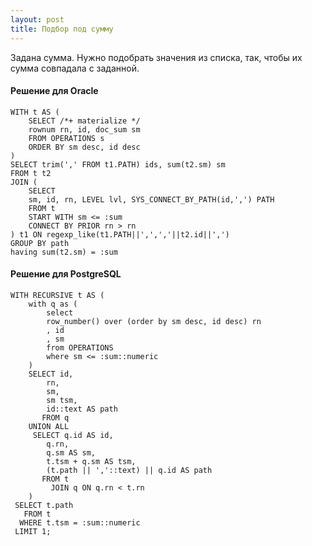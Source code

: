 ```yaml
---
layout: post
title: Подбор под сумму
---
```


Задана сумма. Нужно подобрать значения из списка, так, чтобы их сумма совпадала с заданной.

#### Решение для Oracle

	WITH t AS (
		SELECT /*+ materialize */
		rownum rn, id, doc_sum sm
		FROM OPERATIONS s 
		ORDER BY sm desc, id desc
	)
	SELECT trim(',' FROM t1.PATH) ids, sum(t2.sm) sm
	FROM t t2
	JOIN ( 
		SELECT 
		sm, id, rn, LEVEL lvl, SYS_CONNECT_BY_PATH(id,',') PATH
		FROM t
		START WITH sm <= :sum
		CONNECT BY PRIOR rn > rn
	) t1 ON regexp_like(t1.PATH||',',','||t2.id||',')
	GROUP BY path
	having sum(t2.sm) = :sum

#### Решение для PostgreSQL

	WITH RECURSIVE t AS (
		with q as (
			select 
			row_number() over (order by sm desc, id desc) rn
			, id
			, sm
			from OPERATIONS
			where sm <= :sum::numeric
		) 
	    SELECT id,
	    	rn,
	        sm,
	        sm tsm,
	        id::text AS path
	       FROM q
	    UNION ALL
	     SELECT q.id AS id,
	     	q.rn,
	        q.sm AS sm,
	        t.tsm + q.sm AS tsm,
	        (t.path || ','::text) || q.id AS path
	       FROM t
	         JOIN q ON q.rn < t.rn
	    )
	 SELECT t.path
	   FROM t
	  WHERE t.tsm = :sum::numeric
	 LIMIT 1;
